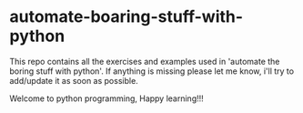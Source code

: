 # automate-boaring-stuff-with-python
This repo contains all the exercises and examples used in 'automate the boring stuff with python'.
If anything is missing please let me know, i'll try to add/update it as soon as possible.

Welcome to python programming, Happy learning!!!
